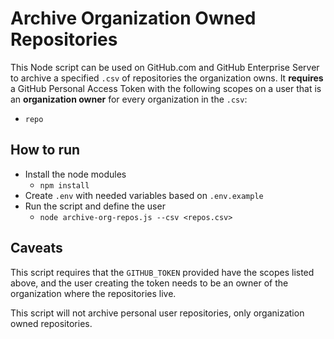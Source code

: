 # Archive Organization Owned Repositories

This Node script can be used on GitHub.com and GitHub Enterprise Server to archive a specified `.csv` of repositories the organization owns. It **requires** a GitHub Personal Access Token with the following scopes on a user that is an **organization owner** for every organization in the `.csv`:
  - `repo`

## How to run
- Install the node modules
  - `npm install`
- Create `.env` with needed variables based on `.env.example`
- Run the script and define the user
  - `node archive-org-repos.js --csv <repos.csv>`

## Caveats
This script requires that the `GITHUB_TOKEN` provided have the scopes listed above, and the user creating the token needs to be an owner of the organization where the repositories live.

This script will not archive personal user repositories, only organization owned repositories.
